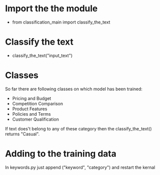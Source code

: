# Import the the module
* from classification_main import classify_the_text

# Classify the text
* classify_the_text("input_text")

# Classes

So far there are following classes on which model has been trained:

* Pricing and Budget
* Competition Comparison 
* Product Features
* Policies and Terms
* Customer Qualification

 If text does't belong to any of these category then the classify_the_text() returns "Casual".

# Adding to the training data

In keywords.py just append ("keyword", "category") and restart the kernal
